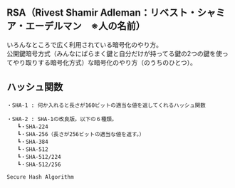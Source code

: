 ## RSA（Rivest Shamir Adleman：リベスト・シャミア・エーデルマン　※人の名前）
いろんなところで広く利用されている暗号化のやり方。  
公開鍵暗号方式（みんなにばらまく鍵と自分だけが持ってる鍵の2つの鍵を使ってやり取りする暗号化方式）な暗号化のやり方（のうちのひとつ）。  


## ハッシュ関数
```
・SHA-1 : 何か入れると長さが160ビットの適当な値を返してくれるハッシュ関数

・SHA-2 : SHA-1の改良版。以下の６種類。
　　┗・SHA-224
　　┗・SHA-256（長さが256ビットの適当な値を返す。）
　　┗・SHA-384
　　┗・SHA-512
　　┗・SHA-512/224
　　┗・SHA-512/256

Secure Hash Algorithm
```
